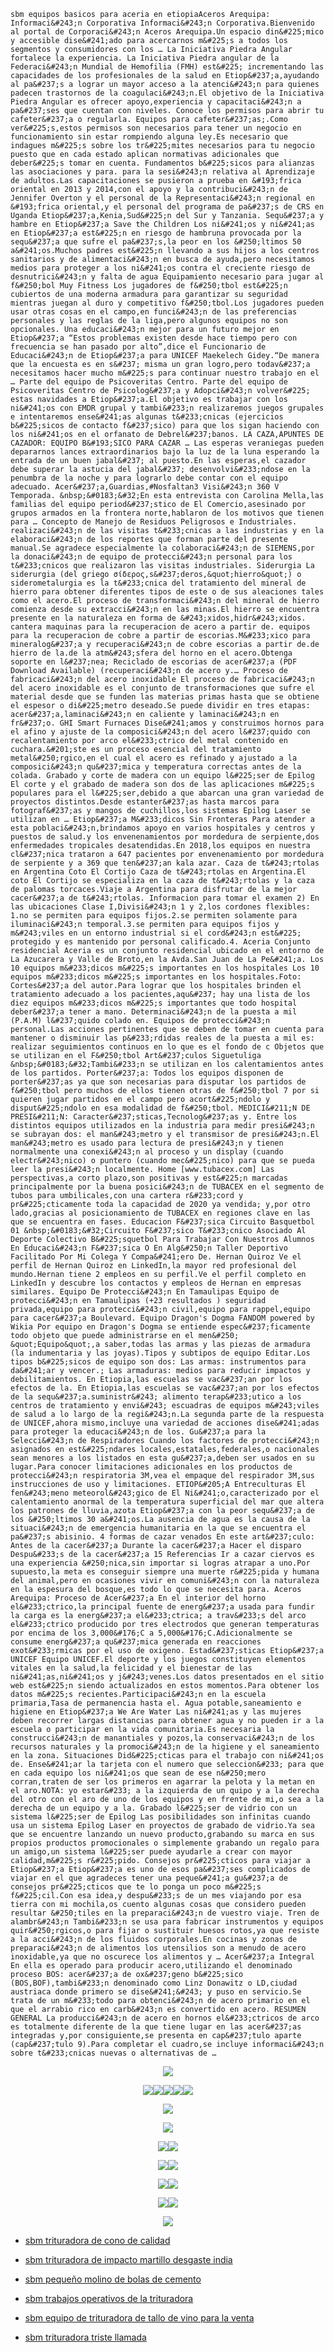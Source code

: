 
```
sbm equipos basicos para aceria en etiopiaAceros Arequipa: Informaci&#243;n Corporativa Informaci&#243;n Corporativa.Bienvenido al portal de Corporaci&#243;n Aceros Arequipa.Un espacio din&#225;mico y accesible dise&#241;ado para acercarnos m&#225;s a todos los segmentos y consumidores con los … La Iniciativa Piedra Angular fortalece la experiencia. La Iniciativa Piedra angular de la Federaci&#243;n Mundial de Hemofilia (FMH) est&#225; incrementando las capacidades de los profesionales de la salud en Etiop&#237;a,ayudando al pa&#237;s a lograr un mayor acceso a la atenci&#243;n para quienes padecen trastornos de la coagulaci&#243;n.El objetivo de la Iniciativa Piedra Angular es ofrecer apoyo,experiencia y capacitaci&#243;n a pa&#237;ses que cuentan con niveles. Conoce los permisos para abrir tu cafeter&#237;a o regularla. Equipos para cafeter&#237;as;.Como ver&#225;s,estos permisos son necesarios para tener un negocio en funcionamiento sin estar rompiendo alguna ley.Es necesario que indagues m&#225;s sobre los tr&#225;mites necesarios para tu negocio puesto que en cada estado aplican normativas adicionales que deber&#225;s tomar en cuenta. Fundamentos b&#225;sicos para alianzas las asociaciones y para. para la sesi&#243;n relativa al Aprendizaje de adultos.Las capacitaciones se pusieron a prueba en &#193;frica oriental en 2013 y 2014,con el apoyo y la contribuci&#243;n de Jennifer Overton y el personal de la Representaci&#243;n regional en &#193;frica oriental,y el personal del programa de pa&#237;s de CRS en Uganda Etiop&#237;a,Kenia,Sud&#225;n del Sur y Tanzania. Sequ&#237;a y hambre en Etiop&#237;a Save the Children Los ni&#241;os y ni&#241;as en Etiop&#237;a est&#225;n en riesgo de hambruna provocada por la sequ&#237;a que sufre el pa&#237;s,la peor en los &#250;ltimos 50 a&#241;os.Muchos padres est&#225;n llevando a sus hijos a los centros sanitarios y de alimentaci&#243;n en busca de ayuda,pero necesitamos medios para proteger a los ni&#241;os contra el creciente riesgo de desnutrici&#243;n y falta de agua Equipamiento necesario para jugar al f&#250;bol Muy Fitness Los jugadores de f&#250;tbol est&#225;n cubiertos de una moderna armadura para garantizar su seguridad mientras juegan al duro y competitivo f&#250;tbol.Los jugadores pueden usar otras cosas en el campo,en funci&#243;n de las preferencias personales y las reglas de la liga,pero algunos equipos no son opcionales. Una educaci&#243;n mejor para un futuro mejor en Etiop&#237;a “Estos problemas existen desde hace tiempo pero con frecuencia se han pasado por alto”,dice el Funcionario de Educaci&#243;n de Etiop&#237;a para UNICEF Maekelech Gidey.“De manera que la encuesta es en s&#237; misma un gran logro,pero todav&#237;a necesitamos hacer mucho m&#225;s para continuar nuestro trabajo en el … Parte del equipo de Psicoveritas Centro. Parte del equipo de Psicoveritas Centro de Psicolog&#237;a y Adopci&#243;n volver&#225; estas navidades a Etiop&#237;a.El objetivo es trabajar con los ni&#241;os con EMDR grupal y tambi&#233;n realizaremos juegos grupales e intentaremos ense&#241;as algunas t&#233;cnicas (ejercicios b&#225;sicos de contacto f&#237;sico) para que los sigan haciendo con los ni&#241;os en el orfanato de Debrel&#237;banos. LA CAZA,APUNTES DE CAZADOR: EQUIPO B&#193;SICO PARA CAZAR … Las esperas veraniegas pueden depararnos lances extraordinarios bajo la luz de la luna esperando la entrada de un buen jabal&#237; al puesto.En las esperas,el cazador debe superar la astucia del jabal&#237; desenvolvi&#233;ndose en la penumbra de la noche y para lograrlo debe contar con el equipo adecuado. Acer&#237;a,Guardias,#Nosfaltan3 Visi&#243;n 360 V Temporada. &nbsp;&#0183;&#32;En esta entrevista con Carolina Mella,las familias del equipo period&#237;stico de El Comercio,asesinado por grupos armados en la frontera norte,hablaron de los motivos que tienen para … Concepto de Manejo de Residuos Peligrosos e Industriales. realizaci&#243;n de las visitas t&#233;cnicas a las industrias y en la elaboraci&#243;n de los reportes que forman parte del presente manual.Se agradece especialmente la colaboraci&#243;n de SIEMENS,por la donaci&#243;n de equipo de protecci&#243;n personal para los t&#233;cnicos que realizaron las visitas industriales. Siderurgia La siderurgia (del griego σίδερος,s&#237;deros,&quot;hierro&quot;) o siderometalurgia es la t&#233;cnica del tratamiento del mineral de hierro para obtener diferentes tipos de este o de sus aleaciones tales como el acero.El proceso de transformaci&#243;n del mineral de hierro comienza desde su extracci&#243;n en las minas.El hierro se encuentra presente en la naturaleza en forma de &#243;xidos,hidr&#243;xidos. cantera maquinas para la recuperacion de acero a partir de. equipos para la recuperacion de cobre a partir de escorias.M&#233;xico para mineralog&#237;a y recuperaci&#243;n de cobre escorias a partir de.de hierro de la.de la atm&#243;sfera del horno en el acero.Obtenga soporte en l&#237;nea; Reciclado de escorias de acer&#237;a (PDF Download Available) (recuperaci&#243;n de acero y.… Proceso de fabricaci&#243;n del acero inoxidable El proceso de fabricaci&#243;n del acero inoxidable es el conjunto de transformaciones que sufre el material desde que se funden las materias primas hasta que se obtiene el espesor o di&#225;metro deseado.Se puede dividir en tres etapas: acer&#237;a,laminaci&#243;n en caliente y laminaci&#243;n en fr&#237;o. GHI Smart Furnaces Dise&#241;amos y construimos hornos para el afino y ajuste de la composici&#243;n del acero l&#237;quido con recalentamiento por arco el&#233;ctrico del metal contenido en cuchara.&#201;ste es un proceso esencial del tratamiento metal&#250;rgico,en el cual el acero es refinado y ajustado a la composici&#243;n qu&#237;mica y temperatura correctas antes de la colada. Grabado y corte de madera con un equipo l&#225;ser de Epilog El corte y el grabado de madera son dos de las aplicaciones m&#225;s populares para el l&#225;ser,debido a que abarcan una gran variedad de proyectos distintos.Desde estanter&#237;as hasta marcos para fotograf&#237;as y mangos de cuchillos,los sistemas Epilog Laser se utilizan en … Etiop&#237;a M&#233;dicos Sin Fronteras Para atender a esta poblaci&#243;n,brindamos apoyo en varios hospitales y centros y puestos de salud.y los envenenamientos por mordedura de serpiente,dos enfermedades tropicales desatendidas.En 2018,los equipos en nuestra cl&#237;nica trataron a 647 pacientes por envenenamiento por mordedura de serpiente y a 369 que ten&#237;an kala azar. Caza de t&#243;rtolas en Argentina Coto El Cortijo Caza de t&#243;rtolas en Argentina.El coto El Cortijo se especializa en la caza de t&#243;rtolas y la caza de palomas torcaces.Viaje a Argentina para disfrutar de la mejor cacer&#237;a de t&#243;rtolas. Informacion para tomar el examen 2) En las ubicaciones Clase I,Divisi&#243;n 1 y 2,los cordones flexibles: 1.no se permiten para equipos fijos.2.se permiten solamente para iluminaci&#243;n temporal.3.se permiten para equipos fijos y m&#243;viles en un entorno industrial si el cord&#243;n est&#225; protegido y es mantenido por personal calificado.4. Aceria Conjunto residencial Aceria es un conjunto residencial ubicado en el entorno de La Azucarera y Valle de Broto,en la Avda.San Juan de La Pe&#241;a. Los 10 equipos m&#233;dicos m&#225;s importantes en los hospitales Los 10 equipos m&#233;dicos m&#225;s importantes en los hospitales.Foto: Cortes&#237;a del autor.Para lograr que los hospitales brinden el tratamiento adecuado a los pacientes,aqu&#237; hay una lista de los diez equipos m&#233;dicos m&#225;s importantes que todo hospital deber&#237;a tener a mano. Determinaci&#243;n de la puesta a mil (P.A.M) l&#237;quido colado en. Equipos de protecci&#243;n personal.Las acciones pertinentes que se deben de tomar en cuenta para mantener o disminuir las p&#233;rdidas reales de la puesta a mil es: realizar seguimientos continuos en lo que es el fondo de c Objetos que se utilizan en el F&#250;tbol Art&#237;culos Siguetuliga &nbsp;&#0183;&#32;Tambi&#233;n se utilizan en los calentamientos antes de los partidos. Porter&#237;a: Todos los equipos disponen de porter&#237;as ya que son necesarias para disputar los partidos de f&#250;tbol pero muchos de ellos tienen otras de f&#250;tbol 7 por si quieren jugar partidos en el campo pero acort&#225;ndolo y disput&#225;ndolo en esa modalidad de f&#250;tbol. MEDICI&#211;N DE PRESI&#211;N: Caracter&#237;sticas,Tecnolog&#237;as y. Entre los distintos equipos utilizados en la industria para medir presi&#243;n se subrayan dos: el man&#243;metro y el transmisor de presi&#243;n.El man&#243;metro es usado para lectura de presi&#243;n y tienen normalmente una conexi&#243;n al proceso y un display (cuando electr&#243;nico) o puntero (cuando mec&#225;nico) para que se pueda leer la presi&#243;n localmente. Home [www.tubacex.com] Las perspectivas,a corto plazo,son positivas y est&#225;n marcadas principalmente por la buena posici&#243;n de TUBACEX en el segmento de tubos para umbilicales,con una cartera r&#233;cord y pr&#225;cticamente toda la capacidad de 2020 ya vendida; y,por otro lado,gracias al posicionamiento de TUBACEX en regiones clave en las que se encuentra en fases. Educacion F&#237;sica Circuito Basquetbol 01 &nbsp;&#0183;&#32;Circuito F&#237;sico T&#233;cnico Asociado Al Deporte Colectivo B&#225;squetbol Para Trabajar Con Nuestros Alumnos En Educaci&#243;n F&#237;sica O En Alg&#250;n Taller Deportivo Facilitado Por Mi Colega Y Compa&#241;ero De. Hernan Quiroz Ve el perfil de Hernan Quiroz en LinkedIn,la mayor red profesional del mundo.Hernan tiene 2 empleos en su perfil.Ve el perfil completo en LinkedIn y descubre los contactos y empleos de Hernan en empresas similares. Equipo De Protecci&#243;n En Tamaulipas Equipo de protecci&#243;n en Tamaulipas (+23 resultados ) seguridad privada,equipo para protecci&#243;n civil,equipo para rappel,equipo para cacer&#237;a Boulevard. Equipo Dragon's Dogma FANDOM powered by Wikia Por equipo en Dragon's Dogma se entiende espec&#237;ficamente todo objeto que puede administrarse en el men&#250; &quot;Equipo&quot;,a saber,todas las armas y las piezas de armadura (la indumentaria y las joyas).Tipos y subtipos de equipo Editar.Los tipos b&#225;sicos de equipo son dos: Las armas: instrumentos para da&#241;ar y vencer.; Las armaduras: medios para reducir impactos y debilitamientos. En Etiopia,las escuelas se vac&#237;an por los efectos de la. En Etiopia,las escuelas se vac&#237;an por los efectos de la sequ&#237;a.suministr&#243; alimento terap&#233;utico a los centros de tratamiento y envi&#243; escuadras de equipos m&#243;viles de salud a lo largo de la regi&#243;n.La segunda parte de la respuesta de UNICEF,ahora mismo,incluye una variedad de acciones dise&#241;adas para proteger la educaci&#243;n de los. Gu&#237;a para la Selecci&#243;n de Respiradores Cuando los factores de protecci&#243;n asignados en est&#225;ndares locales,estatales,federales,o nacionales sean menores a los listados en esta gu&#237;a,deben ser usados en su lugar.Para conocer limitaciones adicionales en los productos de protecci&#243;n respiratoria 3M,vea el empaque del respirador 3M,sus instrucciones de uso y limitaciones. ETIOP&#205;A Entreculturas El fen&#243;meno meteorol&#243;gico de El Ni&#241;o,caracterizado por el calentamiento anormal de la temperatura superficial del mar que altera los patrones de lluvia,azota Etiop&#237;a con la peor sequ&#237;a de los &#250;ltimos 30 a&#241;os.La ausencia de agua es la causa de la situaci&#243;n de emergencia humanitaria en la que se encuentra el pa&#237;s abisinio. 4 formas de cazar venados En este art&#237;culo: Antes de la cacer&#237;a Durante la cacer&#237;a Hacer el disparo Despu&#233;s de la cacer&#237;a 15 Referencias Ir a cazar ciervos es una experiencia &#250;nica,sin importar si logras atrapar a uno.Por supuesto,la meta es conseguir siempre una muerte r&#225;pida y humana del animal,pero en ocasiones vivir en comuni&#243;n con la naturaleza en la espesura del bosque,es todo lo que se necesita para. Aceros Arequipa: Proceso de Acer&#237;a En el interior del horno el&#233;ctrico,la principal fuente de energ&#237;a usada para fundir la carga es la energ&#237;a el&#233;ctrica; a trav&#233;s del arco el&#233;ctrico producido por tres electrodos que generan temperaturas por encima de los 3,000&#176;C a 5,000&#176;C.Adicionalmente se consume energ&#237;a qu&#237;mica generada en reacciones exot&#233;rmicas por el uso de oxigeno. Estad&#237;sticas Etiop&#237;a UNICEF Equipo UNICEF.El deporte y los juegos constituyen elementos vitales en la salud,la felicidad y el bienestar de las ni&#241;as,ni&#241;os y j&#243;venes.Los datos presentados en el sitio web est&#225;n siendo actualizados en estos momentos.Para obtener los datos m&#225;s recientes.Participaci&#243;n en la escuela primaria,Tasa de permanencia hasta el. Agua potable,saneamiento e higiene en Etiop&#237;a We Are Water Las ni&#241;as y las mujeres deben recorrer largas distancias para obtener agua y no pueden ir a la escuela o participar en la vida comunitaria.Es necesaria la construcci&#243;n de manantiales y pozos,la conservaci&#243;n de los recursos naturales y la promoci&#243;n de la higiene y el saneamiento en la zona. Situaciones Did&#225;cticas para el trabajo con ni&#241;os de. Ense&#241;ar la tarjeta con el numero que seleccion&#233; para que en cada equipo los ni&#241;os que sean de ese n&#250;mero corran,traten de ser los primeros en agarrar la pelota y la metan en el aro.NOTA: yo estar&#233; a la izquierda de un quipo y a la derecha del otro con el aro de uno de los equipos y en frente de mi,o sea a la derecha de un equipo y a la. Grabado l&#225;ser de vidrio con un sistema l&#225;ser de Epilog Las posibilidades son infinitas cuando usa un sistema Epilog Laser en proyectos de grabado de vidrio.Ya sea que se encuentre lanzando un nuevo producto,grabando su marca en sus propios productos promocionales o simplemente grabando un regalo para un amigo,un sistema l&#225;ser puede ayudarle a crear con mayor calidad,m&#225;s r&#225;pido. Consejos pr&#225;cticos para viajar a Etiop&#237;a Etiop&#237;a es uno de esos pa&#237;ses complicados de viajar en el que agradeces tener una peque&#241;a gu&#237;a de consejos pr&#225;cticos que te lo ponga un poco m&#225;s f&#225;cil.Con esa idea,y despu&#233;s de un mes viajando por esa tierra con mi mochila,os cuento algunas cosas que considero pueden resultar &#250;tiles en la preparaci&#243;n de vuestro viaje. Tren de alambr&#243;n Tambi&#233;n se usa para fabricar instrumentos y equipos quir&#250;rgicos,o para fijar o sustituir huesos rotos,ya que resiste a la acci&#243;n de los fluidos corporales.En cocinas y zonas de preparaci&#243;n de alimentos los utensilios son a menudo de acero inoxidable,ya que no oscurece los alimentos y … Acer&#237;a Integral En ella es operado para producir acero,utilizando el denominado proceso BOS: acer&#237;a de ox&#237;geno b&#225;sico (BOS,BOF),tambi&#233;n denominado como Linz Donawitz o LD,ciudad austriaca donde primero se dise&#241;&#243; y puso en servicio.Se trata de un m&#233;todo para obtenci&#243;n de acero primario en el que el arrabio rico en carb&#243;n es convertido en acero. RESUMEN GENERAL La producci&#243;n de acero en hornos el&#233;ctricos de arco es totalmente diferente de la que tiene lugar en las acer&#237;as integradas y,por consiguiente,se presenta en cap&#237;tulo aparte (cap&#237;tulo 9).Para completar el cuadro,se incluye informaci&#243;n sobre t&#233;cnicas nuevas o alternativas de … 
```

<div align="center">

<a href="https://es-crusher.shibang-china.com/github&k=sbm+equipos+basicos+para+aceria+en+etiopia"><img src="https://static.shibang-china.com/es/crusher/logo.jpg"></a>

<a href="https://es-crusher.shibang-china.com/github&k=sbm+equipos+basicos+para+aceria+en+etiopia"><img src="https://static.shibang-china.com/es/crusher/index.jpg"></a><a href="https://es-crusher.shibang-china.com/material.htmlgithub&k=sbm+equipos+basicos+para+aceria+en+etiopia"><img src="https://static.shibang-china.com/es/crusher/material.jpg"></a><a href="https://es-crusher.shibang-china.com/application.htmlgithub&k=sbm+equipos+basicos+para+aceria+en+etiopia"><img src="https://static.shibang-china.com/es/crusher/application.jpg"></a><a href="https://es-crusher.shibang-china.com/aboutus.htmlgithub&k=sbm+equipos+basicos+para+aceria+en+etiopia"><img src="https://static.shibang-china.com/es/crusher/aboutus.jpg"></a><a href="https://es-crusher.shibang-china.com/contact.htmlgithub&k=sbm+equipos+basicos+para+aceria+en+etiopia"><img src="https://static.shibang-china.com/es/crusher/contact.jpg"></a>

<a href="https://es-crusher.shibang-china.com/github&k=sbm+equipos+basicos+para+aceria+en+etiopia"><img src="https://static.shibang-china.com/es/crusher/banner.jpg"></a>

<a href="https://swt.shibang-china.com/github&k=sbm+equipos+basicos+para+aceria+en+etiopia"><img src="https://static.shibang-china.com/es/crusher/text.jpg"></a>

<a href="https://swt.shibang-china.com/github&k=sbm+equipos+basicos+para+aceria+en+etiopia"><img src="https://static.shibang-china.com/es/crusher/chat.jpg"></a><a href="https://es-crusher.shibang-china.com/contact.htmlgithub&k=sbm+equipos+basicos+para+aceria+en+etiopia"><img src="https://static.shibang-china.com/es/crusher/message.jpg"></a>

<a href="https://es-crusher.shibang-china.com/products/pe.htmlgithub&k=sbm+equipos+basicos+para+aceria+en+etiopia"><img src="https://static.shibang-china.com/es/crusher/pe.jpg"></a><a href="https://es-crusher.shibang-china.com/products/pf.htmlgithub&k=sbm+equipos+basicos+para+aceria+en+etiopia"><img src="https://static.shibang-china.com/es/crusher/pf.jpg"></a>

<a href="https://es-crusher.shibang-china.com/products/hpt.htmlgithub&k=sbm+equipos+basicos+para+aceria+en+etiopia"><img src="https://static.shibang-china.com/es/crusher/hpt.jpg"></a><a href="https://es-crusher.shibang-china.com/products/vsi.htmlgithub&k=sbm+equipos+basicos+para+aceria+en+etiopia"><img src="https://static.shibang-china.com/es/crusher/vsi.jpg"></a>

<a href="https://es-crusher.shibang-china.com/products/klv.htmlgithub&k=sbm+equipos+basicos+para+aceria+en+etiopia"><img src="https://static.shibang-china.com/es/crusher/klv.jpg"></a><a href="https://es-crusher.shibang-china.com/products/portable.htmlgithub&k=sbm+equipos+basicos+para+aceria+en+etiopia"><img src="https://static.shibang-china.com/es/crusher/portable.jpg"></a>

<a href="https://swt.shibang-china.com/github&k=sbm+equipos+basicos+para+aceria+en+etiopia"><img src="https://static.shibang-china.com/es/crusher/case.jpg"></a>

</div>


* [sbm trituradora de cono de calidad](sbm%20trituradora%20de%20cono%20de%20calidad.md)

* [sbm trituradora de impacto martillo desgaste india](sbm%20trituradora%20de%20impacto%20martillo%20desgaste%20india.md)

* [sbm pequeño molino de bolas de cemento](sbm%20peque%C3%B1o%20molino%20de%20bolas%20de%20cemento.md)

* [sbm trabajos operativos de la trituradora](sbm%20trabajos%20operativos%20de%20la%20trituradora.md)

* [sbm equipo de trituradora de tallo de vino para la venta](sbm%20equipo%20de%20trituradora%20de%20tallo%20de%20vino%20para%20la%20venta.md)

* [sbm trituradora triste llamada](sbm%20trituradora%20triste%20llamada.md)